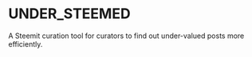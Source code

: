 # UNDER_STEEMED

A Steemit curation tool for curators to find out under-valued posts more efficiently.